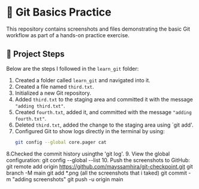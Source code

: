 # 🧪 Git Basics Practice

This repository contains screenshots and files demonstrating the basic Git workflow as part of a hands-on practice exercise.

## 📁 Project Steps

Below are the steps I followed in the `learn_git` folder:

1. Created a folder called `learn_git` and navigated into it.
2. Created a file named `third.txt`.
3. Initialized a new Git repository.
4. Added `third.txt` to the staging area and committed it with the message `"adding third.txt"`.
5. Created `fourth.txt`, added it, and committed with the message `"adding fourth.txt"`.
6. Deleted `third.txt`, added the change to the staging area using `git add'.
7. Configured Git to show logs directly in the terminal by using:
   ```bash
   git config --global core.pager cat
8.Checked the commit history usingthe 'git log'.
9. View the global configuration:
        git config --global --list
10. Push the screenshots to GitHub:
        git remote add origin https://github.com/mayssamhira/git-checkpoint.git
        git branch -M main
        git add *.png (all the screenshots that i taked)
        git commit -m "adding screenshots"
        git push -u origin main
